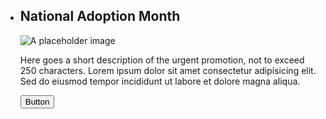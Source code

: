  <ul class="usa-card-group">
  <li class="usa-card usa-card--flag desktop:grid-col-8 usa-card--media-left">
    <div class="usa-card__container__flag-default">
      <div class="usa-card__header">
        <h2 class="usa-card__heading">National Adoption Month</h2>
      </div>
      <div class="usa-card__media usa-card__media--inset">
        <div class="usa-card__img">
          <img
            src="https://designsystem.digital.gov/img/introducing-uswds-2-0/built-to-grow--alt.jpg"
            alt="A placeholder image"
          />
        </div>
      </div>
      <div class="usa-card__body">
        <p>Here goes a short description of the urgent promotion, not to exceed 250 characters. Lorem ipsum dolor sit amet consectetur adipisicing elit. Sed do eiusmod tempor incididunt ut labore et dolore magna aliqua.
        </p>
      </div>
      <div class="usa-card__footer">
        <button class="usa-button">Button</button>
      </div>
    </div>
  </li>
</ul>